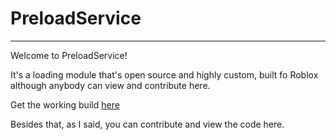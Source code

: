 # PreloadService
---

Welcome to PreloadService!

It's a loading module that's open source and highly custom, built fo Roblox although anybody can view and contribute here.

Get the working build [here](https://devforum.roblox.com/t/preloadservice-customizable-way-to-load-assets-via-contentprovider-v2/1663119)

Besides that, as I said, you can contribute and view the code here.
